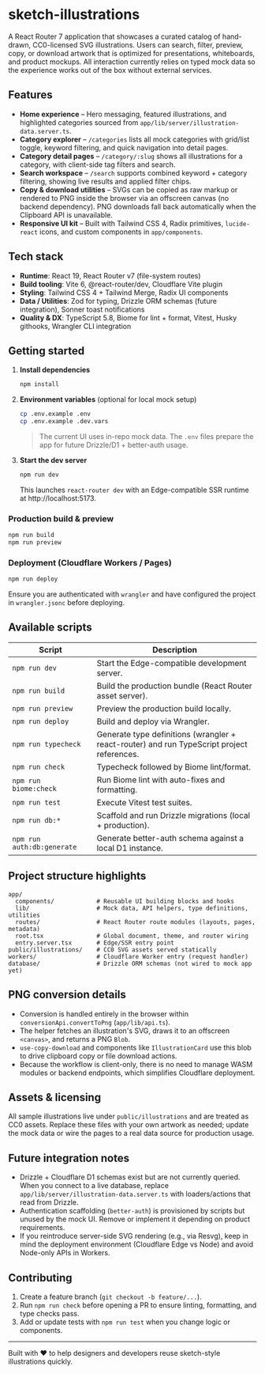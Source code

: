 # sketch-illustrations

A React Router 7 application that showcases a curated catalog of hand-drawn, CC0-licensed SVG illustrations. Users can search, filter, preview, copy, or download artwork that is optimized for presentations, whiteboards, and product mockups. All interaction currently relies on typed mock data so the experience works out of the box without external services.

## Features

- **Home experience** – Hero messaging, featured illustrations, and highlighted categories sourced from `app/lib/server/illustration-data.server.ts`.
- **Category explorer** – `/categories` lists all mock categories with grid/list toggle, keyword filtering, and quick navigation into detail pages.
- **Category detail pages** – `/category/:slug` shows all illustrations for a category, with client-side tag filters and search.
- **Search workspace** – `/search` supports combined keyword + category filtering, showing live results and applied filter chips.
- **Copy & download utilities** – SVGs can be copied as raw markup or rendered to PNG inside the browser via an offscreen canvas (no backend dependency). PNG downloads fall back automatically when the Clipboard API is unavailable.
- **Responsive UI kit** – Built with Tailwind CSS 4, Radix primitives, `lucide-react` icons, and custom components in `app/components`.

## Tech stack

- **Runtime**: React 19, React Router v7 (file-system routes)
- **Build tooling**: Vite 6, @react-router/dev, Cloudflare Vite plugin
- **Styling**: Tailwind CSS 4 + Tailwind Merge, Radix UI components
- **Data / Utilities**: Zod for typing, Drizzle ORM schemas (future integration), Sonner toast notifications
- **Quality & DX**: TypeScript 5.8, Biome for lint + format, Vitest, Husky githooks, Wrangler CLI integration

## Getting started

1. **Install dependencies**
   ```bash
   npm install
   ```
2. **Environment variables** (optional for local mock setup)
   ```bash
   cp .env.example .env
   cp .env.example .dev.vars
   ```
   > The current UI uses in-repo mock data. The `.env` files prepare the app for future Drizzle/D1 + better-auth usage.
3. **Start the dev server**
   ```bash
   npm run dev
   ```
   This launches `react-router dev` with an Edge-compatible SSR runtime at http://localhost:5173.

### Production build & preview

```bash
npm run build
npm run preview
```

### Deployment (Cloudflare Workers / Pages)

```bash
npm run deploy
```

Ensure you are authenticated with `wrangler` and have configured the project in `wrangler.jsonc` before deploying.

## Available scripts

| Script | Description |
| --- | --- |
| `npm run dev` | Start the Edge-compatible development server. |
| `npm run build` | Build the production bundle (React Router asset server). |
| `npm run preview` | Preview the production build locally. |
| `npm run deploy` | Build and deploy via Wrangler. |
| `npm run typecheck` | Generate type definitions (wrangler + react-router) and run TypeScript project references. |
| `npm run check` | Typecheck followed by Biome lint/format. |
| `npm run biome:check` | Run Biome lint with auto-fixes and formatting. |
| `npm run test` | Execute Vitest test suites. |
| `npm run db:*` | Scaffold and run Drizzle migrations (local + production). |
| `npm run auth:db:generate` | Generate better-auth schema against a local D1 instance. |

## Project structure highlights

```
app/
  components/            # Reusable UI building blocks and hooks
  lib/                   # Mock data, API helpers, type definitions, utilities
  routes/                # React Router route modules (layouts, pages, metadata)
  root.tsx               # Global document, theme, and router wiring
  entry.server.tsx       # Edge/SSR entry point
public/illustrations/    # CC0 SVG assets served statically
workers/                 # Cloudflare Worker entry (request handler)
database/                # Drizzle ORM schemas (not wired to mock app yet)
```

## PNG conversion details

- Conversion is handled entirely in the browser within `conversionApi.convertToPng` (`app/lib/api.ts`).
- The helper fetches an illustration's SVG, draws it to an offscreen `<canvas>`, and returns a PNG `Blob`.
- `use-copy-download` and components like `IllustrationCard` use this blob to drive clipboard copy or file download actions.
- Because the workflow is client-only, there is no need to manage WASM modules or backend endpoints, which simplifies Cloudflare deployment.

## Assets & licensing

All sample illustrations live under `public/illustrations` and are treated as CC0 assets. Replace these files with your own artwork as needed; update the mock data or wire the pages to a real data source for production usage.

## Future integration notes

- Drizzle + Cloudflare D1 schemas exist but are not currently queried. When you connect to a live database, replace `app/lib/server/illustration-data.server.ts` with loaders/actions that read from Drizzle.
- Authentication scaffolding (`better-auth`) is provisioned by scripts but unused by the mock UI. Remove or implement it depending on product requirements.
- If you reintroduce server-side SVG rendering (e.g., via Resvg), keep in mind the deployment environment (Cloudflare Edge vs Node) and avoid Node-only APIs in Workers.

## Contributing

1. Create a feature branch (`git checkout -b feature/...`).
2. Run `npm run check` before opening a PR to ensure linting, formatting, and type checks pass.
3. Add or update tests with `npm run test` when you change logic or components.

---

Built with ❤️ to help designers and developers reuse sketch-style illustrations quickly.
